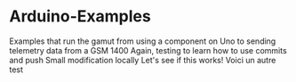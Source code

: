 # Arduino-Examples
Examples that run the gamut from using a component on Uno to sending telemetry data from a GSM 1400
Again, testing to learn how to use commits and push
Small modification locally
Let's see if this works!
Voici un autre test

